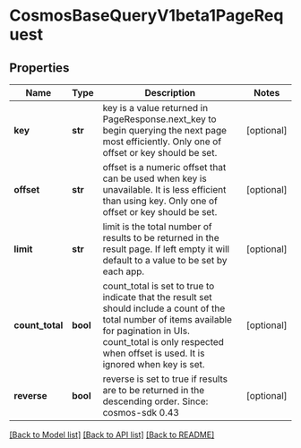 # CosmosBaseQueryV1beta1PageRequest

## Properties
Name | Type | Description | Notes
------------ | ------------- | ------------- | -------------
**key** | **str** | key is a value returned in PageResponse.next_key to begin querying the next page most efficiently. Only one of offset or key should be set. | [optional] 
**offset** | **str** | offset is a numeric offset that can be used when key is unavailable. It is less efficient than using key. Only one of offset or key should be set. | [optional] 
**limit** | **str** | limit is the total number of results to be returned in the result page. If left empty it will default to a value to be set by each app. | [optional] 
**count_total** | **bool** | count_total is set to true  to indicate that the result set should include a count of the total number of items available for pagination in UIs. count_total is only respected when offset is used. It is ignored when key is set. | [optional] 
**reverse** | **bool** | reverse is set to true if results are to be returned in the descending order.  Since: cosmos-sdk 0.43 | [optional] 

[[Back to Model list]](../README.md#documentation-for-models) [[Back to API list]](../README.md#documentation-for-api-endpoints) [[Back to README]](../README.md)

